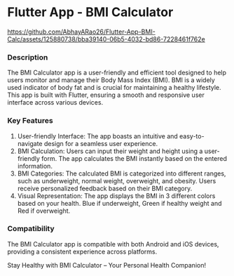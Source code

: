 # Flutter App - BMI Calculator

https://github.com/AbhayARao26/Flutter-App-BMI-Calc/assets/125880738/bba39140-06b5-4032-bd86-7228461f762e

### Description
The BMI Calculator app is a user-friendly and efficient tool designed to help users monitor and manage their Body Mass Index (BMI). BMI is a widely used indicator of body fat and is crucial for maintaining a healthy lifestyle. This app is built with Flutter, ensuring a smooth and responsive user interface across various devices.

### Key Features
1) User-friendly Interface:
   The app boasts an intuitive and easy-to-navigate design for a seamless user experience.
2) BMI Calculation:
   Users can input their weight and height using a user-friendly form. The app calculates the BMI instantly based on the entered information.
3) BMI Categories:
   The calculated BMI is categorized into different ranges, such as underweight, normal weight, overweight, and obesity. Users receive personalized feedback based on their BMI category.
4) Visual Representation:
   The app displays the BMI in 3 different colors based on your health. Blue if underweight, Green if healthy weight and Red if overweight.

### Compatibility
The BMI Calculator app is compatible with both Android and iOS devices, providing a consistent experience across platforms.


Stay Healthy with BMI Calculator – Your Personal Health Companion!
